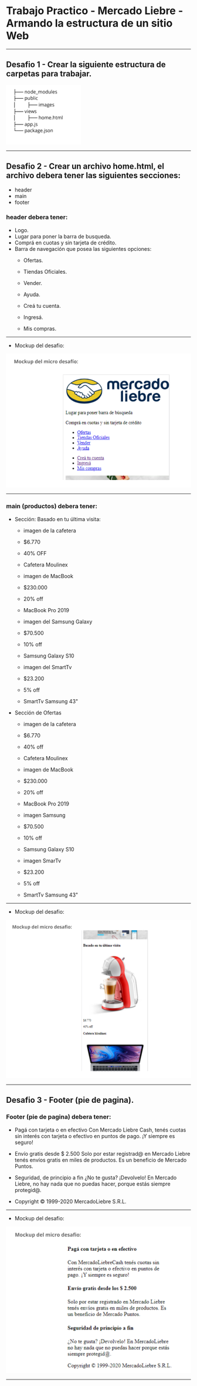 # Trabajo Practico - Mercado Liebre - Armando la  estructura de un sitio Web

**************************************************************************** 

## Desafio 1 - Crear la siguiente estructura de carpetas para trabajar.

<img alt="Estructura de Carpeta" src="./public/img/EstructuraDeCarpeta.png">

*****************************************************************************

## Desafio 2 - Crear un archivo home.html, el archivo debera tener las siguientes secciones:

- header
- main
- footer

### header debera tener:
- Logo.
- Lugar para poner la barra de busqueda.
- Comprá en cuotas y sin tarjeta de crédito.
- Barra de navegación que posea las siguientes opciones:
     - Ofertas.
     - Tiendas Oficiales.
     - Vender.
     - Ayuda.

     - Creá tu cuenta.
     - Ingresá.
     - Mis compras.

**********************************************************************************************
- Mockup del desafio:

<img alt="Mockup del primer Desafio" src="./public/img/Mockup-estructuraDeUnSitioWeb.png">

***********************************************************************************************

### main (productos) debera tener:
- Sección: Basado en tu última visita:
     - imagen de la cafetera
     - $6.770
     - 40% OFF
     - Cafetera Moulinex

     - imagen de MacBook
     - $230.000
     - 20% off
     - MacBook Pro 2019

     - imagen del Samsung Galaxy
     - $70.500
     - 10% off
     - Samsung Galaxy S10

     - imagen del SmartTv
     - $23.200
     - 5% off
     - SmartTv Samsung 43"
- Sección de Ofertas
     - imagen de la cafetera
     - $6.770
     - 40% off
     - Cafetera Moulinex

     - imagen de MacBook
     - $230.000
     - 20% off
     - MacBook Pro 2019

     - imagen Samsung
     - $70.500
     - 10% off
     - Samsung Galaxy S10

     - imagen SmarTv
     - $23.200
     - 5% off
     - SmartTv Samsung 43"

************************************************************************************************
- Mockup del desafio:

<img alt="Mockup del primer Desafio" src="./public/img/mockup-estructuraDeUnSitioWeb-2.png">

************************************************************************************************

## Desafio 3 - Footer (pie de pagina).

### Footer (pie de pagina) debera tener:
- Pagá con tarjeta o en efectivo
Con Mercado Liebre Cash, tenés cuotas sin interés con tarjeta o efectivo en
puntos de pago. ¡Y siempre es seguro!

- Envío gratis desde $ 2.500
Solo por estar registrad@ en Mercado Liebre tenés envíos gratis en miles de
productos. Es un beneficio de Mercado Puntos. 

- Seguridad, de principio a fin
¿No te gusta? ¡Devolvelo! En Mercado Liebre, no hay nada que no puedas hacer,
porque estás siempre protegid@.

- Copyright © 1999-2020 MercadoLiebre S.R.L.

************************************************************************************************
- Mockup del desafio:

<img alt="Mockup del primer Desafio" src="./public/img/mockup-estructuraDeUnSitioWeb-3.png">

*************************************************************************************************